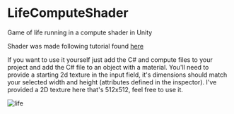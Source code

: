 # LifeComputeShader
Game of life running in a compute shader in Unity

Shader was made following tutorial found [here](https://www.youtube.com/watch?v=ItPTBSeGjdM&t=611s)

If you want to use it yourself just add the C# and compute files to your project and add the C# file to an object with a material.
You'll need to provide a starting 2d texture in the input field, it's dimensions should match your selected width and height (attributes defined in the inspector). I've provided a 2D texture here that's 512x512, feel free to use it.

![life](life.gif)
